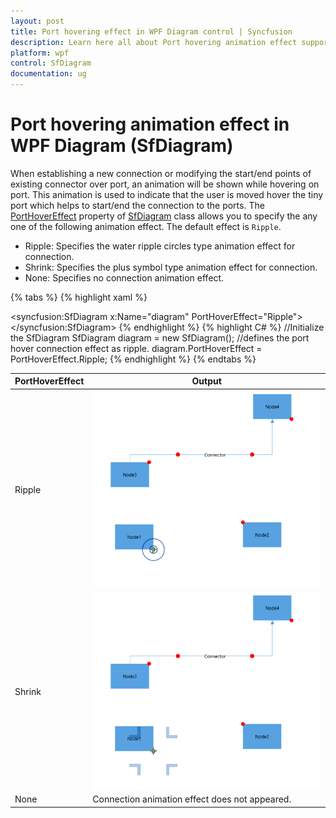 ```yaml
---
layout: post
title: Port hovering effect in WPF Diagram control | Syncfusion
description: Learn here all about Port hovering animation effect support in Syncfusion WPF Diagram (SfDiagram) control ports.
platform: wpf
control: SfDiagram
documentation: ug
---
```


# Port hovering animation effect in WPF Diagram (SfDiagram)

When establishing a new connection or modifying the start/end points of existing connector over port, an animation will be shown while hovering on port. This animation is used to indicate that the user is moved hover the tiny port which helps to start/end the connection to the ports. The [PortHoverEffect](https://help.syncfusion.com/cr/wpf/Syncfusion.UI.Xaml.Diagram.DiagramViewModel.html#Syncfusion_UI_Xaml_Diagram_DiagramViewModel_PortHoverEffect) property of [SfDiagram](https://help.syncfusion.com/cr/wpf/Syncfusion.UI.Xaml.Diagram.DiagramViewModel.html#Syncfusion_UI_Xaml_Diagram) class allows you to specify the any one of the following animation effect. The default effect is `Ripple`.

* Ripple: Specifies the water ripple circles type animation effect for connection.
* Shrink: Specifies the plus symbol type animation effect for connection.
* None: Specifies no connection animation effect.

{% tabs %}
{% highlight xaml %}
<!--Initialize the Sfdiagram with port hover effect as ripple-->
<syncfusion:SfDiagram x:Name="diagram" PortHoverEffect="Ripple">
</syncfusion:SfDiagram>
{% endhighlight %}
{% highlight C# %}
//Initialize the SfDiagram
SfDiagram diagram = new SfDiagram();
//defines the port hover connection effect as ripple.
diagram.PortHoverEffect = PortHoverEffect.Ripple;
{% endhighlight %}
{% endtabs %}

| PortHoverEffect | Output |
|---|---|
| Ripple |![Ripple aimation](Port_images/RippleAnimation.gif) |
| Shrink |![shrink diagram](Port_images/ShrinkAnimation.gif) |
| None |Connection animation effect does not appeared. |
